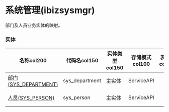 # 系统管理(ibizsysmgr) <!-- {docsify-ignore-all} -->

部门及人员业务实体的映射。

### 实体

|    名称col200   | 代码名col150      |  实体类型col150   | 存储模式col100 | 表名称col200   |    联合主键col100   |  主状态col100   |  权限控制col150  |  启用审计col100    |  备注col500  |
| --------  |------------| -----   |  --------|  --------|  --------|    -------- | -------- | -------- |-------- |
|[部门(SYS_DEPARTMENT)](module/ibizsysmgr/sys_department)|sys_department|主实体|ServiceAPI||否|否|自控制|否|部门映射实体|
|[人员(SYS_PERSON)](module/ibizsysmgr/sys_person)|sys_person|主实体|ServiceAPI||是|否|自控制|否|人员映射实体|

